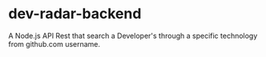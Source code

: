 # dev-radar-backend
 
A Node.js API Rest that search a Developer's through a specific technology from github.com username.
